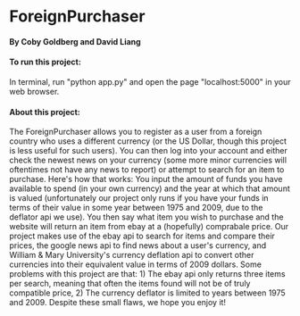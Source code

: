 ForeignPurchaser
================
<h4> By Coby Goldberg and David Liang </h4>
<h4>To run this project:</h4> In terminal, run "python app.py" and open the page "localhost:5000" in your web browser.<br>
<h4>About this project:</h4> The ForeignPurchaser allows you to register as a user from a foreign country who uses a different currency (or the US Dollar, though this project is less useful for such users). You can then log into your account and either check the newest news on your currency (some more minor currencies will oftentimes not have any news to report) or attempt to search for an item to purchase. Here's how that works: You input the amount of funds you have available to spend (in your own currency) and the year at which that amount is valued (unfortunately our project only runs if you have your funds in terms of their value in some year between 1975 and 2009, due to the deflator api we use). You then say what item you wish to purchase and the website will return an item from ebay at a (hopefully) comprabale price. Our project makes use of the ebay api to search for items and compare their prices, the google news api to find news about a user's currency, and William & Mary University's currency deflation api to convert other currencies into their equivalent value in terms of 2009 dollars. Some problems with this project are that: 1) The ebay api only returns three items per search, meaning that often the items found will not be of truly compatible price, 2) The currency deflator is limited to years between 1975 and 2009. Despite these small flaws, we hope you enjoy it!
